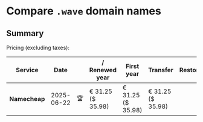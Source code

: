 # Compare `.wave` domain names

## Summary

Pricing (excluding taxes):

| Service | Date |  | / Renewed year | First year | Transfer | Restoration |
|--|--|--|--|--|--|--|
| **Namecheap** | 2025-06-22 | 🏆 | € 31.25<br>($ 35.98) | € 31.25<br>($ 35.98) | € 31.25<br>($ 35.98) |  |
